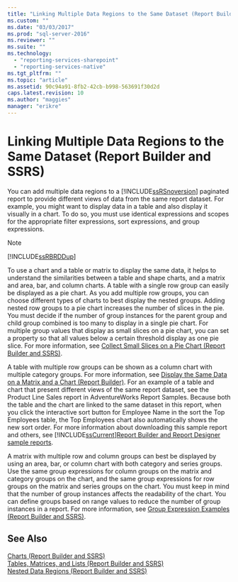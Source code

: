 ```yaml
---
title: "Linking Multiple Data Regions to the Same Dataset (Report Builder and SSRS) | Microsoft Docs"
ms.custom: ""
ms.date: "03/03/2017"
ms.prod: "sql-server-2016"
ms.reviewer: ""
ms.suite: ""
ms.technology: 
  - "reporting-services-sharepoint"
  - "reporting-services-native"
ms.tgt_pltfrm: ""
ms.topic: "article"
ms.assetid: 90c94a91-8fb2-42cb-b998-563691f30d2d
caps.latest.revision: 10
ms.author: "maggies"
manager: "erikre"
---
```

# Linking Multiple Data Regions to the Same Dataset (Report Builder and SSRS)
  You can add multiple data regions to a [!INCLUDE[ssRSnoversion](../../advanced-analytics/r-services/includes/ssrsnoversion-md.md)] paginated report to provide different views of data from the same report dataset. For example, you might want to display data in a table and also display it visually in a chart. To do so, you must use identical expressions and scopes for the appropriate filter expressions, sort expressions, and group expressions.  
  
> [!NOTE]  
>  [!INCLUDE[ssRBRDDup](../../reporting-services/report-builder/includes/ssrbrddup-md.md)]  
  
 To use a chart and a table or matrix to display the same data, it helps to understand the similarities between a table and shape charts, and a matrix and area, bar, and column charts. A table with a single row group can easily be displayed as a pie chart. As you add multiple row groups, you can choose different types of charts to best display the nested groups. Adding nested row groups to a pie chart increases the number of slices in the pie. You must decide if the number of group instances for the parent group and child group combined is too many to display in a single pie chart. For multiple group values that display as small slices on a pie chart, you can set a property so that all values below a certain threshold display as one pie slice. For more information, see [Collect Small Slices on a Pie Chart &#40;Report Builder and SSRS&#41;](../../reporting-services/report-design/collect-small-slices-on-a-pie-chart-report-builder-and-ssrs.md).  
  
 A table with multiple row groups can be shown as a column chart with multiple category groups. For more information, see [Display the Same Data on a Matrix and a Chart &#40;Report Builder&#41;](../../reporting-services/report-design/display-the-same-data-on-a-matrix-and-a-chart-report-builder.md). For an example of a table and chart that present different views of the same report dataset, see the Product Line Sales report in AdventureWorks Report Samples. Because both the table and the chart are linked to the same dataset in this report, when you click the interactive sort button for Employee Name in the sort the Top Employees table, the Top Employees chart also automatically shows the new sort order. For more information about downloading this sample report and others, see [!INCLUDE[ssCurrent](../../advanced-analytics/r-services/includes/sscurrent-md.md)][Report Builder and Report Designer sample reports](http://go.microsoft.com/fwlink/?LinkId=198283).  
  
 A matrix with multiple row and column groups can best be displayed by using an area, bar, or column chart with both category and series groups. Use the same group expressions for column groups on the matrix and category groups on the chart, and the same group expressions for row groups on the matrix and series groups on the chart. You must keep in mind that the number of group instances affects the readability of the chart. You can define groups based on range values to reduce the number of group instances in a report. For more information, see [Group Expression Examples &#40;Report Builder and SSRS&#41;](../../reporting-services/report-design/group-expression-examples-report-builder-and-ssrs.md).  
  
## See Also  
 [Charts &#40;Report Builder and SSRS&#41;](../../reporting-services/report-design/charts-report-builder-and-ssrs.md)   
 [Tables, Matrices, and Lists &#40;Report Builder and SSRS&#41;](../../reporting-services/report-design/tables-matrices-and-lists-report-builder-and-ssrs.md)   
 [Nested Data Regions &#40;Report Builder and SSRS&#41;](../../reporting-services/report-design/nested-data-regions-report-builder-and-ssrs.md)  
  
  